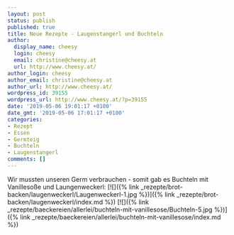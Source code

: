```yaml
---
layout: post
status: publish
published: true
title: Neue Rezepte - Laugenstangerl und Buchteln
author:
  display_name: cheesy
  login: cheesy
  email: christine@cheesy.at
  url: http://www.cheesy.at/
author_login: cheesy
author_email: christine@cheesy.at
author_url: http://www.cheesy.at/
wordpress_id: 39155
wordpress_url: http://www.cheesy.at/?p=39155
date: '2019-05-06 19:01:17 +0100'
date_gmt: '2019-05-06 17:01:17 +0100'
categories:
- Rezept
- Essen
- Germteig
- Buchteln
- Laugenstangerl
comments: []
---
```

Wir mussten unseren Germ verbrauchen - somit gab es Buchteln mit Vanillesoße und Laungenweckerl:
[![]({% link _rezepte/brot-backen/laugenweckerl/Laugenweckerl-1.jpg %})]({% link _rezepte/brot-backen/laugenweckerl/index.md %})
[![]({% link _rezepte/baeckereien/allerlei/buchteln-mit-vanillesose/Buchteln-5.jpg %})]({% link _rezepte/baeckereien/allerlei/buchteln-mit-vanillesose/index.md %})
